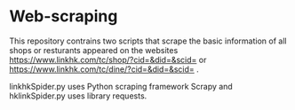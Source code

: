# Web-scraping
 
This repository contrains two scripts that scrape the basic information of all shops or resturants appeared on the websites https://www.linkhk.com/tc/shop/?cid=&did=&scid= or https://www.linkhk.com/tc/dine/?cid=&did=&scid= .

linkhkSpider.py uses Python scraping framework Scrapy and hklinkSpider.py uses library requests.
